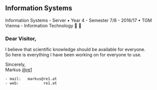 ## Information Systems
Information Systems - Server ▪ Year 4 - Semester 7/8 - 2016/17 ▪ TGM Vienna - Information Technology :school_satchel: :school:

### Dear Visitor,
I believe that scientific knowledge should be available for everyone.\
So here is everything I have been working on for everyone to use.

Sincerely,\
Markus [@re1](https://github.com/re1)

```
- mail:   markus@re1.at
- web:           re1.at
